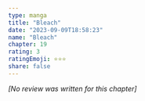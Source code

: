 ```yaml
---
type: manga
title: "Bleach"
date: "2023-09-09T18:58:23"
name: "Bleach"
chapter: 19
rating: 3
ratingEmoji: ⭐️⭐️⭐️
share: false
---
```


*[No review was written for this chapter]*
